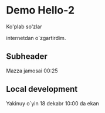 # Demo Hello-2

Ko'plab so'zlar

internetdan o`zgartirdim.

## Subheader
Mazza jamosai 00:25

## Local development
Yakinuy o`yin 18 dekabr 10:00 da ekan
